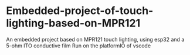 # Embedded-project-of-touch-lighting-based-on-MPR121
An embedded project based on MPR121 touch lighting, using esp32 and a 5-ohm ITO conductive film
Run on the platformIO of vscode

